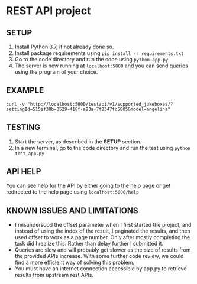 # REST API project

## SETUP

1. Install Python 3.7, if not already done so.
2. Install package requirements using `pip install -r requirements.txt`
2. Go to the code directory and run the code using `python app.py`
3. The server is now running at `localhost:5000` and you can send queries using the program of your choice.

## EXAMPLE 
`curl -v "http://localhost:5000/testapi/v1/supported_jukeboxes/?settingId=515ef38b-0529-418f-a93a-7f2347fc5805&model=angelina"`

## TESTING

1. Start the server, as described in the **SETUP** section.
2. In a new terminal, go to the code directory and run the test using `python test_app.py`

## API HELP

You can see help for the API by either going to [the help page](http://patrickignoto.com/2019/12/22/help-page-for-rest-api-project/) or get redirected to the help page using `localhost:5000/help`

## KNOWN ISSUES AND LIMITATIONS
- I misundersood the offset parameter when I first started the project, and instead of using the index of the result, I paginated the results, and then used offset to work as a page number. Only after mostly completing the task did I realize this. Rather than delay further I submitted it. 
- Queries are slow and will probably get slower as the size of results from the provided APIs increase. With some further code review, we could find a more efficient way of solving this problem.
- You must have an internet connection accessible by app.py to retrieve results from upstream rest APIs.
